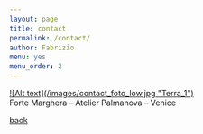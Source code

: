 ```yaml
---
layout: page
title: contact
permalink: /contact/
author: Fabrizio
menu: yes
menu_order: 2
---
```


<a href= "http://www.eventiartevenezia.com/">
![Alt text](/images/contact_foto_low.jpg "Terra_1")
</a>
<br>
Forte Marghera – Atelier Palmanova – Venice
<br>

<a href="http://materiaterza.com">back</a>
